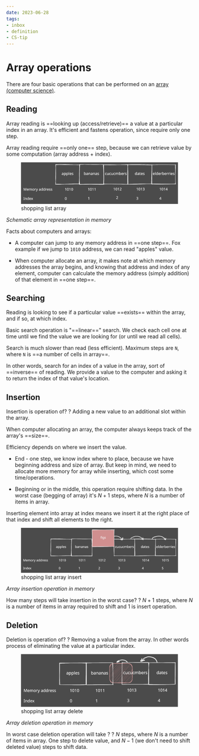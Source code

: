 ```yaml
---
date: 2023-06-28
tags:
- inbox
- definition
- CS-tip
---
```


# Array operations

There are four basic operations that can be performed on an
[array (computer science)](./array%20%28computer%20science%29.md).

## Reading

Array reading is ==looking up (access/retrieve)== a value at a particular index
in an array. It's efficient and fastens operation, since require only one step.

Array reading require ==only one== step, because we can retrieve value by some
computation (array address + index).

<figure>
  <img src="%21shopping_list_array.excalidraw.svg" width="" alt="shopping list array" title="shopping list array" />
  <figcaption>shopping list array</figcaption>
</figure>

*Schematic array representation in memory*

Facts about computers and arrays:

- A computer can jump to any memory address in ==one step==. Fox example if we
jump to `1010` address, we can read "apples" value.

- When computer allocate an array, it makes note at which memory addresses the
array begins, and knowing that address and index of any element, computer can
calculate the memory address (simply addition) of that element in ==one step==.

## Searching

Reading is looking to see if a particular value ==exists== within the array, and
if so, at which index.

Basic search operation is "==linear==" search. We check each cell one at time
until we find the value we are looking for (or until we read all cells).

Search is much slower than read (less efficient). Maximum steps are `N`, where
`N` is ==a number of cells in array==.

In other words, search for an index of a value in the array, sort of ==inverse==
of reading. We provide a value to the computer and asking it to return the index
of that value's location.

## Insertion

Insertion is operation of?
?
Adding a new value to an additional slot within the array.

When computer allocating an array, the computer always keeps track of the
array's ==size==.

Efficiency depends on where we insert the value.


- End - one step, we know index where to place, because we have beginning
  address and size of array. But keep in mind, we need to allocate more memory
  for array while inserting, which cost some time/operations.

- Beginning or in the middle, this operation require shifting data. In the worst
  case (begging of array) it's $N+1$ steps, where $N$ is a number of items in
  array.

Inserting element into array at index means we insert it at the right place of
that index and shift all elements to the right.

<figure>
  <img src="%21shopping_list_array_insert.svg" width="" alt="shopping list array insert" title="shopping list array insert" />
  <figcaption>shopping list array insert</figcaption>
</figure>

*Array insertion operation in memory*

How many steps will take insertion in the worst case?
?
$N+1$ steps, where $N$ is a number of items in array required to shift and 1 is
insert operation.


## Deletion

Deletion is operation of?
?
Removing a value from the array. In other words process of eliminating the
value at a particular index.

<figure>
  <img src="%21shopping_list_array_delete.svg" width="" alt="shopping list array delete" title="shopping list array delete" />
  <figcaption>shopping list array delete</figcaption>
</figure>

*Array deletion operation in memory*

In worst case deletion operation will take ?
?
$N$ steps, where $N$ is a number of items in array. One step to delete value,
and $N-1$ (we don't need to shift deleted value) steps to shift data.